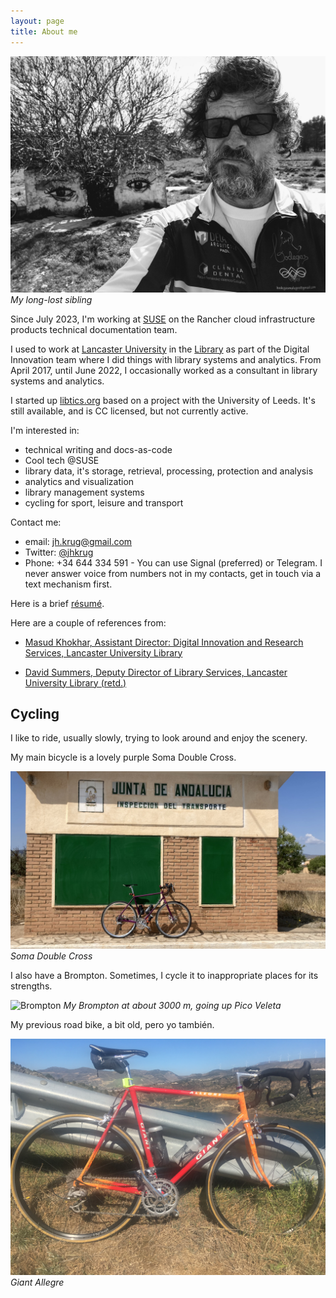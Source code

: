 ```yaml
---
layout: page
title: About me
---
```


[![My long-lost sibling](/public/images/jhk.jpg "My long-lost sibling")](/public/images/jhk.jpg) _My long-lost sibling_

Since July 2023, I'm working at [SUSE](https://suse.com) on the Rancher cloud
infrastructure products technical documentation team.

I used to work at [Lancaster University](http://www.lancaster.ac.uk) in the
[Library](http://lancaster.ac.uk/library) as part of the Digital Innovation
team where I did things with library systems and analytics. From April 2017,
until June 2022, I occasionally worked as a consultant in library systems and
analytics.

I started up [libtics.org](https://libtics.netlify.app) based on a project with
the University of Leeds. It's still available, and is CC licensed, but not
currently active.

I'm interested in:

- technical writing and docs-as-code
- Cool tech @SUSE
- library data, it's storage, retrieval, processing, protection and
  analysis
- analytics and visualization
- library management systems
- cycling for sport, leisure and transport

Contact me:

- email: [jh.krug@gmail.com](mailto:jh.krug@gmail.com)
- Twitter: [@jhkrug](https://twitter.com/jhkrug)
- Phone: +34 644 334 591 - You can use Signal (preferred) or Telegram.
  I never answer voice from numbers not in my contacts, get in
  touch via a text mechanism first.

Here is a brief [résumé](/public/john-krug-r.pdf).

Here are a couple of references from:

- [Masud Khokhar, Assistant Director: Digital
  Innovation and Research Services, Lancaster University
  Library](/public/references/MK-JK-ref.pdf)

- [David Summers, Deputy Director of Library Services, Lancaster
  University Library (retd.)](/public/references/DS-JK-ref.pdf)

## Cycling

I like to ride, usually slowly, trying to look around and enjoy the scenery.

My main bicycle is a lovely purple Soma Double Cross.

![Soma Double Cross](/public/images/sdc.jpg "Soma Double Cross")
_Soma Double Cross_

I also have a Brompton. Sometimes, I cycle it to inappropriate places for its
strengths.

![Brompton](/public/images/brompton.jpg "My Brompton at about 3000 m, going up Pico Veleta")
_My Brompton at about 3000 m, going up Pico Veleta_

My previous road bike, a bit old, pero yo también.

![Giant Allegre](/public/images/allegre.jpg "Giant Allegre")
_Giant Allegre_
